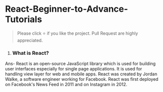 # React-Beginner-to-Advance-Tutorials
> Please click :star: if you like the project. Pull Request are highly appreciated.

1. ### What is React?
Ans- React is an open-source JavaScript library which is used for building user interfaces especially for single page applications. It is used for handling view layer for web and mobile apps. React was created by Jordan Walke, a software engineer working for Facebook. React was first deployed on Facebook's News Feed in 2011 and on Instagram in 2012.
